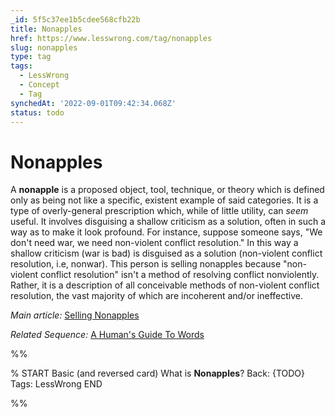 ```yaml
---
_id: 5f5c37ee1b5cdee568cfb22b
title: Nonapples
href: https://www.lesswrong.com/tag/nonapples
slug: nonapples
type: tag
tags:
  - LessWrong
  - Concept
  - Tag
synchedAt: '2022-09-01T09:42:34.068Z'
status: todo
---
```


# Nonapples

A **nonapple** is a proposed object, tool, technique, or theory which is defined only as being not like a specific, existent example of said categories. It is a type of overly-general prescription which, while of little utility, can *seem* useful. It involves disguising a shallow criticism as a solution, often in such a way as to make it look profound. For instance, suppose someone says, "We don't need war, we need non-violent conflict resolution." In this way a shallow criticism (war is bad) is disguised as a solution (non-violent conflict resolution, i.e, nonwar). This person is selling nonapples because "non-violent conflict resolution" isn't a method of resolving conflict nonviolently. Rather, it is a description of all conceivable methods of non-violent conflict resolution, the vast majority of which are incoherent and/or ineffective.

*Main article:* [Selling Nonapples](http://lesswrong.com/lw/vs/selling_nonapples/)

*Related Sequence:* [A Human's Guide To Words](https://www.lesswrong.com/s/SGB7Y5WERh4skwtnb)


%%

% START
Basic (and reversed card)
What is **Nonapples**?
Back: {TODO}
Tags: LessWrong
END
<!--ID: 1663156987155-->


%%
	
